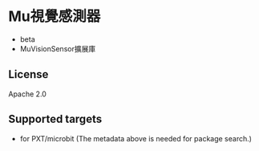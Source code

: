 # Mu視覺感測器
- beta
- MuVisionSensor擴展庫

## License

Apache 2.0

## Supported targets

* for PXT/microbit
(The metadata above is needed for package search.)

